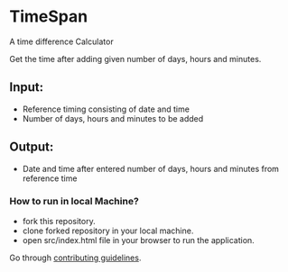# TimeSpan
<p>A time difference Calculator</p>

Get the time after adding given number of days, hours and minutes.

## Input: 
* Reference timing consisting of date and time
* Number of days, hours and minutes to be added

## Output: 
* Date and time after entered number of days, hours and minutes from reference time

### How to run in local Machine?
- fork this repository.
- clone forked repository in your local machine.
- open src/index.html file in your browser to run the application.

Go through [contributing guidelines](https://github.com/amitoj-singh/time-difference/blob/master/Contributing.md).
